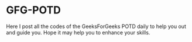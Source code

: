 # GFG-POTD
Here I post all the codes of the GeeksForGeeks POTD daily to help you out and guide you. Hope it may help you to enhance your skills.
